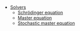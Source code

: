 * [Solvers](solvers.md)
    * [Schrödinger equation](solvers/sesolve.md)
    * [Master equation](solvers/mesolve.md)
    * [Stochastic master equation](solvers/smesolve.md)
